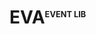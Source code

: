 __EVA<sup style="font-size: .8rem">EVENT LIB</sup>__
====================================================

<!-- A full-featured and high-performance (see benchmark) event loop that is loosely modelled after libevent, but without its limitations and bugs. It is used in GNU Virtual Private Ethernet, rxvt-unicode, auditd, the Deliantra MORPG Server and Client, and many other programs. -->